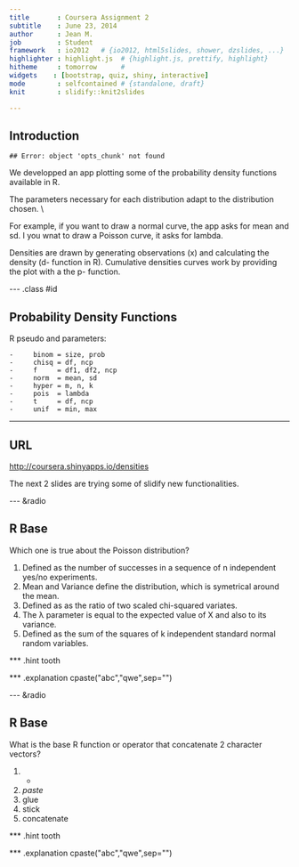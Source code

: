 ```yaml
---
title       : Coursera Assignment 2
subtitle    : June 23, 2014
author      : Jean M.
job         : Student
framework   : io2012   # {io2012, html5slides, shower, dzslides, ...}
highlighter : highlight.js  # {highlight.js, prettify, highlight}
hitheme     : tomorrow      # 
widgets    : [bootstrap, quiz, shiny, interactive]
mode        : selfcontained # {standalone, draft}
knit        : slidify::knit2slides

---
```


## Introduction


```
## Error: object 'opts_chunk' not found
```
We developped an app plotting some of the probability density functions available in R.

The parameters necessary for each distribution adapt to the distribution chosen. \

For example, if you want to draw a normal curve, the app asks for mean and sd. I you wnat to draw a Poisson curve, it asks for lambda.

Densities are drawn by generating observations (x) and calculating the density (d- function in R). 
Cumulative densities curves work by providing the plot with a the p- function.

--- .class #id 

## Probability Density Functions

R pseudo and parameters:

    -     binom = size, prob
    -     chisq = df, ncp
    -     f     = df1, df2, ncp
    -     norm  = mean, sd
    -     hyper = m, n, k
    -     pois  = lambda
    -     t     = df, ncp
    -     unif  = min, max

---
## URL 

http://coursera.shinyapps.io/densities

The next 2 slides are trying some of slidify new functionalities.

---  &radio
## R Base

Which one is true about the Poisson distribution?

1. Defined as the number of successes in a sequence of n independent yes/no experiments.
2. Mean and Variance define the distribution, which is symetrical around the mean.
3. Defined as as the ratio of two scaled chi-squared variates.
4. The λ parameter is equal to the expected value of X and also to its variance.
5. Defined as the sum of the squares of k independent standard normal random variables.

*** .hint 
tooth

*** .explanation 
cpaste("abc","qwe",sep="")

---  &radio
## R Base

What is the base R function or operator that concatenate 2 character vectors?

1. +
2. _paste_
3. glue
4. stick
5. concatenate

*** .hint 
tooth

*** .explanation 
cpaste("abc","qwe",sep="")

